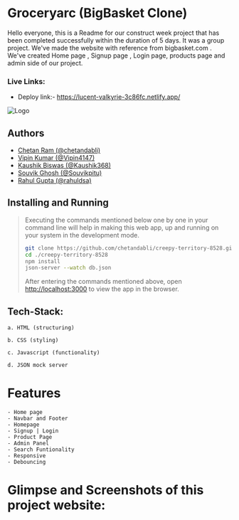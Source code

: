 # Groceryarc (BigBasket Clone)

Hello everyone, this is a Readme for our construct week project that has been completed successfully within the duration of 5 days. It was a group project. We've made the website with reference from bigbasket.com . We've created Home page , Signup page , Login page, products page and admin side of our project.

### Live Links: 
- Deploy link:- https://lucent-valkyrie-3c86fc.netlify.app/

![](https://i.ibb.co/Kqh1BZB/GA-2.png "Logo")


## Authors


- [Chetan Ram (@chetandabli)](https://github.com/chetandabli)
- [Vipin Kumar (@Vipin4147)](https://github.com/Vipin4147)
- [Kaushik Biswas (@Kaushik368)](https://github.com/Kaushik368)
- [Souvik Ghosh (@Souvikpitu)](https://github.com/Souvikpitu)
- [Rahul Gupta (@rahuldsa)](https://github.com/rahuldsa)

## Installing and Running
> Executing the commands mentioned below one by one in your command line will help in making this web app, up and running on your system in the development mode.
> 
> ```bash
> git clone https://github.com/chetandabli/creepy-territory-8528.git
> cd ./creepy-territory-8528
> npm install
> json-server --watch db.json
> ```
> After entering the commands mentioned above, open [http://localhost:3000](http://localhost:3000) to view the app in the browser.

## Tech-Stack:

    a. HTML (structuring)

    b. CSS (styling)

    c. Javascript (functionality)
    
    d. JSON mock server

# Features

    - Home page
    - Navbar and Footer
    - Homepage
    - Signup | Login
    - Product Page
    - Admin Panel
    - Search Funtionality
    - Responsive
    - Debouncing
    
# Glimpse and Screenshots of this project website:
